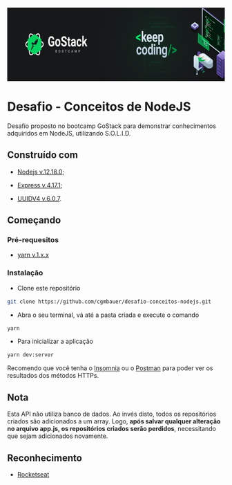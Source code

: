 <p align="center">
  <img src='https://github.com/cgmbauer/assets/blob/master/logo/rocketseat.png' alt='GoStack logo' width="100%" height="170px" />   
</p> 


# Desafio - Conceitos de NodeJS

Desafio proposto no bootcamp GoStack para demonstrar conhecimentos adquiridos em NodeJS, utilizando S.O.L.I.D.

## Construído com

- [Nodejs v.12.18.0](https://nodejs.org/en/);

- [Express v.4.17.1](https://expressjs.com/pt-br/);

- [UUIDV4 v.6.0.7](https://www.npmjs.com/package/uuidv4).

## Começando

### Pré-requesitos

- [yarn v.1.x.x](https://classic.yarnpkg.com/en/docs/install)

### Instalação

- Clone este repositório
```sh
git clone https://github.com/cgmbauer/desafio-conceitos-nodejs.git
```
- Abra o seu terminal, vá até a pasta criada e execute o comando
```sh
yarn
```
- Para inicializar a aplicação
```sh
yarn dev:server
```

Recomendo que você tenha o [Insomnia](https://insomnia.rest/) ou o [Postman](https://www.postman.com/) para poder ver os resultados dos métodos HTTPs.

## Nota

Esta API não utiliza banco de dados. Ao invés disto, todos os repositórios criados são adicionados a um array. Logo, **após salvar qualquer alteração no arquivo app.js, os repositórios criados serão perdidos**, necessitando que sejam adicionados novamente.


## Reconhecimento

- [Rocketseat](https://rocketseat.com.br/)


